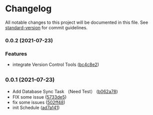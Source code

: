 # Changelog

All notable changes to this project will be documented in this file. See [standard-version](https://github.com/conventional-changelog/standard-version) for commit guidelines.

### 0.0.2 (2021-07-23)


### Features

* integrate Version Control Tools ([bc4c8e2](https://bitbucket.org/Nebu1as/schedule/commit/bc4c8e29b195f222c74b0fa0e2d9c2fabdffd731))

## <small>0.0.1 (2021-07-23)</small>

* Add Database Sync Task （Need Test） ([b062a78](https://bitbucket.org/Nebu1as/schedule/commits/b062a78))
* FIX some issue ([5733de5](https://bitbucket.org/Nebu1as/schedule/commits/5733de5))
* fix some issues ([502ff48](https://bitbucket.org/Nebu1as/schedule/commits/502ff48))
* init Schedule ([ad7a141](https://bitbucket.org/Nebu1as/schedule/commits/ad7a141))
